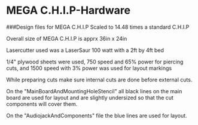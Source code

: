 # MEGA C.H.I.P-Hardware
###Design files for MEGA C.H.I.P
Scaled to 14.48 times a standard C.H.I.P

Overall size of MEGA C.H.I.P is apprx 36in x 24in 

Lasercutter used was a LaserSaur 100 watt with a 2ft by 4ft bed

1/4" plywood sheets were used, 750 speed and 65% power for piercing cuts, and 1500 speed with 3% power was used for layout markings

While preparing cuts make sure internal cuts are done before external cuts.

On the "MainBoardAndMountingHoleStencil" all black lines on the main board are used for layout and are slightly undersized so that the cut components will cover them. 

On the "AudiojackAndComponents" file the blue lines are used for layout.

